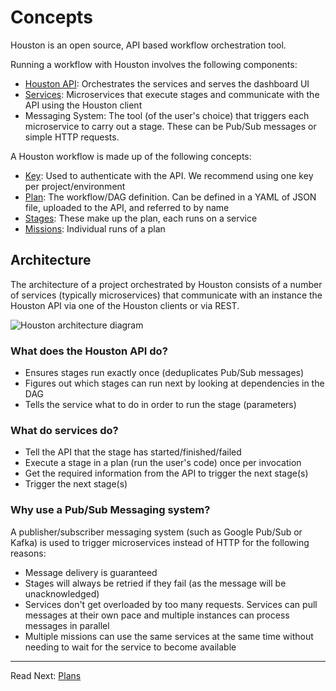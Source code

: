 
# Concepts

Houston is an open source, API based workflow orchestration tool.

Running a workflow with Houston involves the following components: 

- [Houston API](./api.md): Orchestrates the services and serves the dashboard UI
- [Services](./services.md): Microservices that execute stages and communicate with the API using the Houston client
- Messaging System: The tool (of the user's choice) that triggers each microservice to carry out a stage. These can be Pub/Sub messages or simple HTTP requests.

A Houston workflow is made up of the following concepts:

- [Key](./api.md#keys): Used to authenticate with the API. We recommend using one key per project/environment
- [Plan](./plans.md): The workflow/DAG definition. Can be defined in a YAML of JSON file, uploaded to the API, and referred to by name
- [Stages](./plans.md#stages): These make up the plan, each runs on a service
- [Missions](./plans.md#missions): Individual runs of a plan


## Architecture

The architecture of a project orchestrated by Houston consists of a number of services (typically microservices) that
communicate with an instance the Houston API via one of the Houston clients or via REST.

![Houston architecture diagram](https://storage.googleapis.com/houston-static/images/houston-architecture.png)


### What does the Houston API do?

- Ensures stages run exactly once (deduplicates Pub/Sub messages)
- Figures out which stages can run next by looking at dependencies in the DAG
- Tells the service what to do in order to run the stage (parameters)

### What do services do?

- Tell the API that the stage has started/finished/failed
- Execute a stage in a plan (run the user's code) once per invocation 
- Get the required information from the API to trigger the next stage(s)
- Trigger the next stage(s)

### Why use a Pub/Sub Messaging system?

A publisher/subscriber messaging system (such as Google Pub/Sub or Kafka) is used to trigger microservices instead of HTTP for the following reasons:

- Message delivery is guaranteed
- Stages will always be retried if they fail (as the message will be unacknowledged)
- Services don't get overloaded by too many requests. Services can pull messages at their own pace and multiple instances can process messages in parallel
- Multiple missions can use the same services at the same time without needing to wait for the service to become available

---

Read Next: [Plans](./plans.md)
